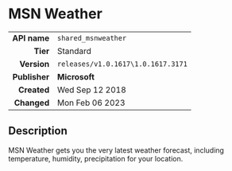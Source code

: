 # MSN Weather
| | |
|-:|-|
|**API name**|`shared_msnweather`|
|**Tier**|Standard|
|**Version**|`releases/v1.0.1617\1.0.1617.3171`|
|**Publisher**|**Microsoft**|
|**Created**|Wed Sep 12 2018|
|**Changed**|Mon Feb 06 2023|

## Description
MSN Weather gets you the very latest weather forecast, including temperature, humidity, precipitation for your location.
